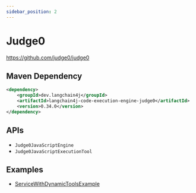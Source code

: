 ```yaml
---
sidebar_position: 2
---
```


# Judge0

https://github.com/judge0/judge0

## Maven Dependency

```xml
<dependency>
    <groupId>dev.langchain4j</groupId>
    <artifactId>langchain4j-code-execution-engine-judge0</artifactId>
    <version>0.34.0</version>
</dependency>
```

## APIs

- `Judge0JavaScriptEngine`
- `Judge0JavaScriptExecutionTool`


## Examples

- [ServiceWithDynamicToolsExample](https://github.com/langchain4j/langchain4j-examples/blob/main/other-examples/src/main/java/ServiceWithDynamicToolsExample.java)
